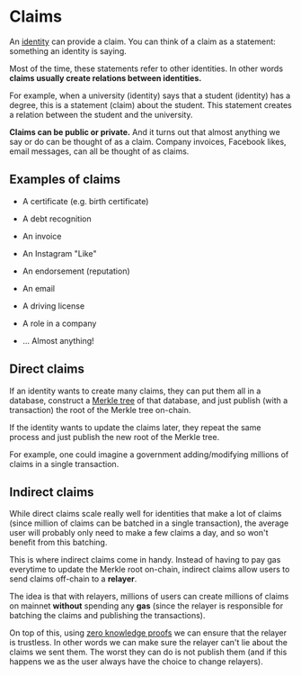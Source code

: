 # Claims

An [identity](basics/glossary/identity.md)  can provide a claim. You can think of a claim as a statement: something an identity is saying.

Most of the time, these statements refer to other identities. In other words **claims usually create relations between identities.**

For example, when a university (identity) says that a student (identity) has a degree, this is a statement (claim) about the student. This statement creates a relation between the student and the university.

**Claims can be public or private.** And it turns out that almost anything we say or do can be thought of as a claim. Company invoices, Facebook likes, email messages, can all be thought of as claims.

## Examples of claims

- A certificate (e.g. birth certificate)

- A debt recognition

- An invoice

- An Instagram "Like"

- An endorsement (reputation)

- An email

- A driving license

- A role in a company

- ... Almost anything!

## Direct claims

If an identity wants to create many claims, they can put them all in a database, construct a [Merkle tree](basics/glossary/merkletree.md) of that database, and just publish (with a transaction) the root of the Merkle tree on-chain.

If the identity wants to update the claims later, they repeat the same process and just publish the new root of the Merkle tree.

For example, one could imagine a government adding/modifying millions of claims in a single transaction.

## Indirect claims

While direct claims scale really well for identities that make a lot of claims (since million of claims can be batched in a single transaction), the average user will probably only need to make a few claims a day, and so won't benefit from this batching.

This is where indirect claims come in handy. Instead of having to pay gas everytime to update the Merkle root on-chain, indirect claims allow users to send claims off-chain to a **relayer**.

The idea is that with relayers, millions of users can create millions of claims on mainnet **without** spending any **gas** (since the relayer is responsible for batching the claims and publishing the transactions).

On top of this, using [zero knowledge proofs](basics/glossary/zeroknowledge.md) we can ensure that the relayer is trustless. In other words we can make sure the relayer can't lie about the claims we sent them. The worst they can do is not publish them (and if this happens we as the user always have the choice to change relayers).

